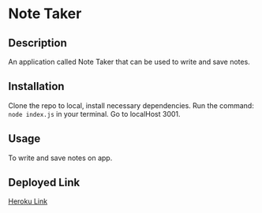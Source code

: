 # Note Taker

## Description
An application called Note Taker that can be used to write and save notes.

## Installation
Clone the repo to local, install necessary dependencies. Run the command: ```node index.js``` in your terminal. Go to localHost 3001.

## Usage
To write and save notes on app.

## Deployed Link
[Heroku Link](url "https://note-taker-yan.herokuapp.com/")
